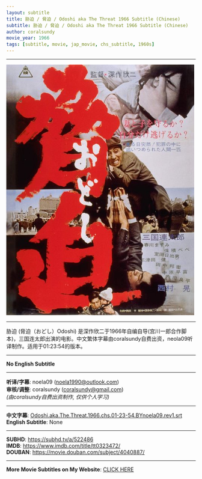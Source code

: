 ```yaml
---
layout: subtitle
title: 胁迫 / 脅迫 / Odoshi aka The Threat 1966 Subtitle (Chinese)
subtitle: 胁迫 / 脅迫 / Odoshi aka The Threat 1966 Subtitle (Chinese)
author: coralsundy
movie_year: 1966
tags: [subtitle, movie, jap_movie, chs_subtitle, 1960s]
---
```


------

<img src="../assets/tt0323472.jpg" alt="tt0323472_cover_art" />

------

胁迫 (脅迫（おどし）Odoshi) 是深作欣二于1966年自编自导(宫川一郎合作脚本)，三国连太郎出演的电影。中文繁体字幕由coralsundy自费出资，neola09听译制作。适用于01:23:54的版本。

------

**No English Subtitle**

------

**听译/字幕**: noela09 (noela1990@outlook.com)<br>
**审核/调整**: coralsundy (coralsundy@gmail.com)<br>
*(由coralsundy自费出资制作, 仅供个人学习)*

------

**中文字幕**: [Odoshi.aka.The.Threat.1966.chs.01-23-54.BYnoela09.rev1.srt](../subtitles/Odoshi.aka.The.Threat.1966.chs.01-23-54.BYnoela09.rev1.srt)<br>
**English Subtitle**: None

------

**SUBHD**: <https://subhd.tv/a/522486><br>
**IMDB**: <https://www.imdb.com/title/tt0323472/><br>
**DOUBAN**: <https://movie.douban.com/subject/4040887/>

------

**More Movie Subtitles on My Website**: <a href='{% post_url 2021-01-10-subtitles-summary-list %}'>CLICK HERE</a>


